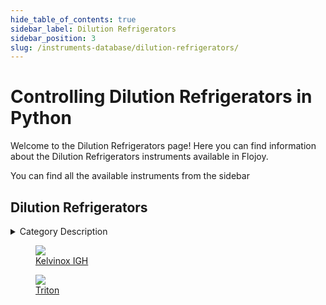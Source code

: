 ```yaml
--- 
hide_table_of_contents: true
sidebar_label: Dilution Refrigerators
sidebar_position: 3
slug: /instruments-database/dilution-refrigerators/
---
```


# Controlling Dilution Refrigerators in Python

Welcome to the Dilution Refrigerators page! Here you can find information about the Dilution Refrigerators instruments available in Flojoy.

You can find all the available instruments from the sidebar


## Dilution Refrigerators 

 <details> 
 <summary>Category Description</summary> 
 A 3He/4He dilution refrigerator is a cryogenic device that provides continuous cooling to temperatures as low as 2 mK, with no moving parts in the low-temperature region. The cooling power is provided by the heat of mixing of the helium-3 and helium-4 isotopes.

The dilution refrigerator was first proposed by Heinz London in the early 1950s, and was experimentally realized in 1964 in the Kamerlingh Onnes Laboratorium at Leiden University. The field of dilution refrigeration is reviewed by Zu et al. 
 </details> 

 <div className="flex flex-wrap" style={{ marginLeft: "-55px" }}>


<div className="p-4">

<a href="/instruments-database/dilution-refrigerators/oxford-instruments/kelvinox-igh">
<figure style={{ width: "200px", height: "200px", objectFit: "scale-down", marginRight: "15px" }}>
<img src="https://res.cloudinary.com/dhopxs1y3/image/upload/w_600,q_auto,f_auto/e_bgremoval/v1692395738/Instruments/Dilution%20Refrigerators/Kelvinox-IGH/file.jpg" style={{ width: "200px", height: "200px", objectFit: "scale-down", marginRight: "15px" }} />
<figcaption>Kelvinox IGH</figcaption>
</figure>
</a></div>


<div className="p-4">

<a href="/instruments-database/dilution-refrigerators/oxford-instruments/triton">
<figure style={{ width: "200px", height: "200px", objectFit: "scale-down", marginRight: "15px" }}>
<img src="https://res.cloudinary.com/dhopxs1y3/image/upload/w_600,q_auto,f_auto/e_bgremoval/v1692395692/Instruments/Dilution%20Refrigerators/Triton/file.jpg" style={{ width: "200px", height: "200px", objectFit: "scale-down", marginRight: "15px" }} />
<figcaption>Triton</figcaption>
</figure>
</a></div>
</div>
